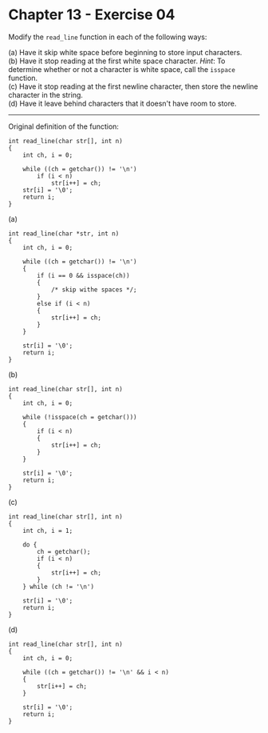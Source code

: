 # Chapter 13 - Exercise 04

Modify the `read_line` function in each of the following ways:  

(a) Have it skip white space before beginning to store input characters.  
(b) Have it stop reading at the first white space character. _Hint_: To determine whether or not a character is white space, call the `isspace` function.  
(c) Have it stop reading at the first newline character, then store the newline character in the string.  
(d) Have it leave behind characters that it doesn't have room to store.  

---

Original definition of the function:  

```
int read_line(char str[], int n)
{
    int ch, i = 0;
    
    while ((ch = getchar()) != '\n')
        if (i < n)
            str[i++] = ch;
    str[i] = '\0';
    return i;
}
```

(a)
```
int read_line(char *str, int n)
{
    int ch, i = 0;

    while ((ch = getchar()) != '\n') 
	{
        if (i == 0 && isspace(ch))
        {
			/* skip withe spaces */;
        }
        else if (i < n)
        {
            str[i++] = ch;
        }
    }

    str[i] = '\0';
    return i;
}
```

(b)
```
int read_line(char str[], int n)
{
    int ch, i = 0;
    
    while (!isspace(ch = getchar()))
    {
        if (i < n)
        {
            str[i++] = ch;
        }
    }

    str[i] = '\0';
    return i;
}
```

(c)
```
int read_line(char str[], int n)
{
    int ch, i = 1;
    
    do {
        ch = getchar();
        if (i < n)
        {
            str[i++] = ch;
        }
    } while (ch != '\n')

    str[i] = '\0';
    return i;
}
```

(d)
```
int read_line(char str[], int n)
{
    int ch, i = 0;
    
    while ((ch = getchar()) != '\n' && i < n)
    {
        str[i++] = ch;
    }

    str[i] = '\0';
    return i;
}
```
